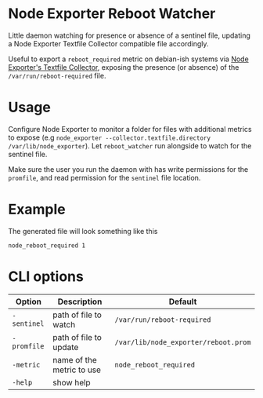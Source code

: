 Node Exporter Reboot Watcher
============================
Little daemon watching for presence or absence of a sentinel file,
updating a Node Exporter Textfile Collector compatible file accordingly.

Useful to export a `reboot_required` metric on debian-ish systems via
[Node Exporter's Textfile Collector](https://github.com/prometheus/node_exporter#textfile-collector),
exposing the presence (or absence) of the `/var/run/reboot-required` file.

# Usage
Configure Node Exporter to monitor a folder for files with additional
metrics to expose (e.g `node_exporter --collector.textfile.directory /var/lib/node_exporter`).
Let `reboot_watcher` run alongside to watch for the sentinel file.

Make sure the user you run the daemon with has write permissions for the `promfile`,
and read permission for the `sentinel` file location.

# Example
The generated file will look something like this

    node_reboot_required 1

# CLI options

| Option      | Description               | Default                              |
|-------------|---------------------------|--------------------------------------|
| `-sentinel` | path of file to watch     | `/var/run/reboot-required`           |
| `-promfile` | path of file to update    | `/var/lib/node_exporter/reboot.prom` |
| `-metric`   | name of the metric to use | `node_reboot_required`               |
| `-help`     | show help                 |                                      |
